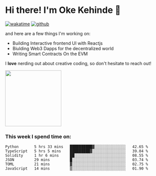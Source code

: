 # Hi there! I'm Oke Kehinde :cowboy_hat_face:

[![wakatime](https://wakatime.com/badge/user/5f3f42a0-7b4f-4c4b-b2da-012c5ac2fa62.svg)](https://wakatime.com/@5f3f42a0-7b4f-4c4b-b2da-012c5ac2fa62)
[![github](https://img.shields.io/github/followers/okeken?logo=github&style=plastic)](https://github.com/okeken?tab=followers)

and here are a few things I'm working on:

- Building Interactive frontend UI with Reactjs
- Biulding Web3 Dapps for the decentralized world
- Writing Smart Contracts On the EVM

I **love** nerding out about creative coding, so don't hesitate to reach out!


<img height="180em" src="https://github-readme-stats.vercel.app/api?username=okeken&show_icons=true&hide_border=true&&count_private=true&include_all_commits=true" />

### This week I spend time on:

<!--START_SECTION:waka-->

```text
Python       5 hrs 33 mins   ██████████▓░░░░░░░░░░░░░░   42.65 %
TypeScript   5 hrs 5 mins    █████████▓░░░░░░░░░░░░░░░   39.04 %
Solidity     1 hr 6 mins     ██░░░░░░░░░░░░░░░░░░░░░░░   08.55 %
JSON         29 mins         █░░░░░░░░░░░░░░░░░░░░░░░░   03.74 %
TOML         21 mins         ▓░░░░░░░░░░░░░░░░░░░░░░░░   02.75 %
JavaScript   14 mins         ▒░░░░░░░░░░░░░░░░░░░░░░░░   01.90 %
```

<!--END_SECTION:waka-->
